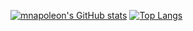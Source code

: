 [![mnapoleon's GitHub stats](https://github-readme-stats.vercel.app/api?username=mnapoleon)](https://github.com/mnapoleon/github-readme-stats)
[![Top Langs](https://github-readme-stats.vercel.app/api/top-langs/?username=mnapoleon)](https://github.com/mnapoleon/github-readme-stats)